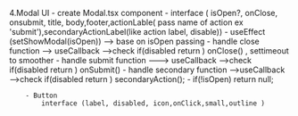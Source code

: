 4.Modal UI
    - create Modal.tsx component
        - interface ( isOpen?, onClose, onsubmit, title, body,footer,actionLable( pass name of action ex 'submit'),secondaryActionLabel(like action label, disable))
        - useEffect (setShowModal(isOpen)) --> base on isOpen passing
        - handle close function --> useCallback -->check if(disabled return ) onClose() , settimeout to smoother
        - handle submit function ---> useCallback -->check if(disabled return ) onSubmit()
        - handle secondary function -->useCallback -->check if(disabled return ) secondaryAction();
        - if(!isOpen)  return null;

        - Button 
            interface (label, disabled, icon,onClick,small,outline )


